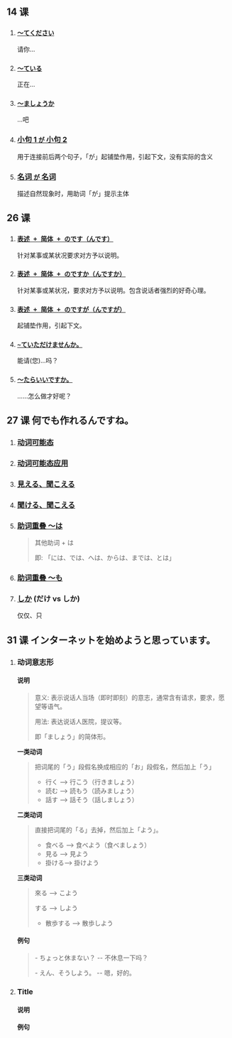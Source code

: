 ## 14 课

1. ### [`～てください`](../%E5%8D%98%E8%AA%9E/14/../../単語/动词变形/て形应用)
   请你...
2. ### [`～ている`](../%E5%8D%98%E8%AA%9E/14/../../単語/动词变形/て形应用)
   正在...
3. ### [`～ましょうか`](./14/～ましょうか)
   ...吧
4. ### [小句 1 `が` 小句 2](./14/小句1が小句2)
   用于连接前后两个句子，「が」起铺垫作用，引起下文，没有实际的含义
5. ### [名词 `が` 名词](./14/名词が名词)
   描述自然现象时，用助词「が」提示主体

## 26 课

1. ### [`表述 + 简体 + のです（んです）`](<./26/～のです(～んです)>)
   针对某事或某状况要求对方予以说明。
2. ### [`表述 + 简体 + のですか（んですか）`](<./26/～のですか(～んですか)>)
   针对某事或某状况，要求对方予以说明。包含说话者强烈的好奇心理。
3. ### [`表述 + 简体 + のですが（んですが）`](<./26/～のですが(～んですが)>)
   起铺垫作用，引起下文。
4. ### [`~ていただけませんか。`](./26/～ていただけませんか)
   能请(您)...吗？
5. ### [`～たらいいですか。`](./26/～たらいいですか)
   ......怎么做才好呢？

## 27 课 何でも作れるんですね。

1. ### [动词可能态](./../単語/动词变形/可能态)
2. ### [动词可能态应用](./../単語/动词变形/可能态应用)
3. ### [見える、聞こえる](./27/見える、聞こえる)
4. ### [聞ける、聞こえる](./27/聞ける、聞こえる)
5. ### [助词重叠 ～は](./27/助词重叠%20～は)
   > 其他助词 + は
   >
   > 即: 「には、では、へは、からは、までは、とは」
6. ### [助词重叠 ～も](./27/助词重叠%20～も)
7. ### [しか](./27/しか) (だけ vs しか)
   仅仅、只

## 31 课 インターネットを始めようと思っています。

1. ### 动词意志形

   #### 说明

   > 意义: 表示说话人当场（即时即刻）的意志，通常含有请求，要求，愿望等语气。
   >
   > 用法: 表达说话人医院，提议等。
   >
   > 即「ましょう」的简体形。

   **一类动词**

   > 把词尾的「う」段假名换成相应的「お」段假名，然后加上「う」
   >
   > - 行く --> 行こう（行きましょう）
   > - 読む --> 読もう（読みましょう）
   > - 話す --> 話そう（話しましょう）

   **二类动词**

   > 直接把词尾的「る」去掉，然后加上「よう」。
   >
   > - 食べる --> 食べよう（食べましょう）
   > - 見る --> 見よう
   > - 掛ける--> 掛けよう

   **三类动词**

   > 來る --> こよう
   >
   > する --> しよう
   >
   > - 散歩する --> 散歩しよう

   #### 例句

   > \- ちょっと休まない？ -- 不休息一下吗？
   >
   > \- えん、そうしよう。 -- 嗯，好的。

2. ### Title

   #### 说明

   #### 例句
